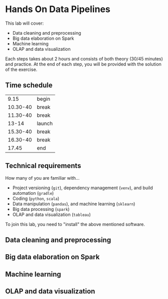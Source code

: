 # Hands On Data Pipelines

This lab will cover:

- Data cleaning and preprocessing
- Big data elaboration on Spark
- Machine learning
- OLAP and data visualization

Each steps takes about 2 hours and consists of both theory (30/45 minutes) and practice.
At the end of each step, you will be provided with the solution of the exercise.

## Time schedule
|           |           |
|-          |-          |
| 9.15      | begin     |
| 10.30-40  | break     |
| 11.30-40  | break     |
| 13-14     | launch    |
| 15.30-40  | break     |
| 16.30-40  | break     |
| 17.45     | end       |


## Technical requirements

How many of you are familiar with...

- Project versioning (`git`), dependency management (`venv`), and build automation (`gradle`)
- Coding (`python`, `scala`)
- Data manipulation (`pandas`), and machine learning (`sklearn`)
- Big data processing (`spark`) 
- OLAP and data visualization (`tableau`)

To join this lab, you need to "install" the above mentioned software.

## Data cleaning and preprocessing

## Big data elaboration on Spark

## Machine learning

## OLAP and data visualization
